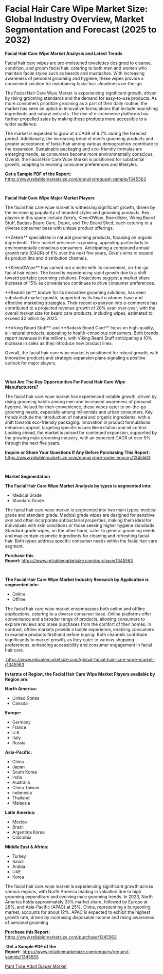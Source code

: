 <p><h1>Facial Hair Care Wipe Market Size: Global Industry Overview, Market Segmentation and Forecast (2025 to 2032)</h1></p><p><strong>Facial Hair Care Wipe Market Analysis and Latest Trends</strong></p>
<p><p>Facial hair care wipes are pre-moistened towelettes designed to cleanse, condition, and groom facial hair, catering to both men and women who maintain facial styles such as beards and mustaches. With increasing awareness of personal grooming and hygiene, these wipes provide a convenient solution for maintaining facial hair cleanliness on-the-go.</p><p>The Facial Hair Care Wipe Market is experiencing significant growth, driven by rising grooming standards and the demand for easy-to-use products. As more consumers prioritize grooming as a part of their daily routine, the market has seen an uptick in innovative formulations that include nourishing ingredients and natural extracts. The rise of e-commerce platforms has further propelled sales by making these products more accessible to a wider audience.</p><p>The market is expected to grow at a CAGR of 9.7% during the forecast period. Additionally, the increasing trend of men's grooming products and greater acceptance of facial hair among various demographics contribute to the expansion. Sustainable packaging and eco-friendly formulas are emerging trends, as consumers become more environmentally conscious. Overall, the Facial Hair Care Wipe Market is positioned for substantial growth, adapting to evolving consumer preferences and lifestyles.</p></p>
<p><strong>Get a Sample PDF of the Report:&nbsp;</strong> <a href="https://www.reliablemarketsize.com/enquiry/request-sample/1345563?utm_campaign=2363&utm_medium=2&utm_source=Github&utm_content=ia&utm_term=09022025&utm_id=facial-hair-care-wipe">https://www.reliablemarketsize.com/enquiry/request-sample/1345563</a></p>
<p>&nbsp;</p>
<p><strong>Facial Hair Care Wipe Major Market Players</strong></p>
<p><p>The facial hair care wipe market is witnessing significant growth, driven by the increasing popularity of bearded styles and grooming products. Key players in this space include Zeke’s, KleenOWipe, Beardilizer, Viking Beard Stuff, Badass Beard Care, Depot, and The Beard Shed, each catering to a diverse consumer base with unique product offerings.</p><p>**Zeke’s** specializes in natural grooming products, focusing on organic ingredients. Their market presence is growing, appealing particularly to environmentally conscious consumers. Anticipating a compound annual growth rate (CAGR) of 6% over the next five years, Zeke's aims to expand its product line and distribution channels.</p><p>**KleenOWipe** has carved out a niche with its convenient, on-the-go facial hair wipes. The brand is experiencing rapid growth due to a shift toward portable grooming solutions. Projections suggest a market share increase of 15% as convenience continues to drive consumer preferences.</p><p>**Beardilizer**, known for its innovative grooming solutions, has seen substantial market growth, supported by its loyal customer base and effective marketing strategies. Their recent expansion into e-commerce has contributed to a projected revenue growth of 20% year-over-year, with the overall market size for beard care products, including wipes, estimated to exceed $2 billion by 2025.</p><p>**Viking Beard Stuff** and **Badass Beard Care** focus on high-quality, all-natural products, appealing to health-conscious consumers. Both brands report revenues in the millions, with Viking Beard Stuff anticipating a 10% increase in sales as they introduce new product lines.</p><p>Overall, the facial hair care wipe market is positioned for robust growth, with innovative products and strategic expansion plans signaling a positive outlook for major players.</p></p>
<p>&nbsp;</p>
<p><strong>What Are The Key Opportunities For Facial Hair Care Wipe Manufacturers?</strong></p>
<p><p>The facial hair care wipe market has experienced notable growth, driven by rising grooming habits among men and increased awareness of personal hygiene. Valued for their convenience, these wipes cater to on-the-go grooming needs, especially among millennials and urban consumers. Key trends include the introduction of natural and organic ingredients, with a shift towards eco-friendly packaging. Innovation in product formulations enhances appeal, targeting specific issues like irritation and oil control. Looking ahead, the market is poised for continued expansion, supported by the growing male grooming industry, with an expected CAGR of over 5% through the next five years.</p></p>
<p><strong>Inquire or Share Your Questions If Any Before Purchasing This Report:</strong> <a href="https://www.reliablemarketsize.com/enquiry/pre-order-enquiry/1345563?utm_campaign=2363&utm_medium=2&utm_source=Github&utm_content=ia&utm_term=09022025&utm_id=facial-hair-care-wipe">https://www.reliablemarketsize.com/enquiry/pre-order-enquiry/1345563</a></p>
<p>&nbsp;</p>
<p><strong>Market Segmentation</strong></p>
<p><strong>The Facial Hair Care Wipe Market Analysis by types is segmented into:</strong></p>
<p><ul><li>Medical Grade</li><li>Standard Grade</li></ul></p>
<p><p>The facial hair care wipe market is segmented into two main types: medical grade and standard grade. Medical grade wipes are designed for sensitive skin and often incorporate antibacterial properties, making them ideal for individuals with skin conditions or those seeking higher hygiene standards. Standard grade wipes, on the other hand, cater to general grooming needs and may contain cosmetic ingredients for cleaning and refreshing facial hair. Both types address specific consumer needs within the facial hair care segment.</p></p>
<p><strong>Purchase this Report:&nbsp;</strong><a href="https://www.reliablemarketsize.com/purchase/1345563?utm_campaign=2363&utm_medium=2&utm_source=Github&utm_content=ia&utm_term=09022025&utm_id=facial-hair-care-wipe">https://www.reliablemarketsize.com/purchase/1345563</a></p>
<p>&nbsp;</p>
<p><strong>The Facial Hair Care Wipe Market Industry Research by Application is segmented into:</strong></p>
<p><ul><li>Online</li><li>Offline</li></ul></p>
<p><p>The facial hair care wipe market encompasses both online and offline applications, catering to a diverse consumer base. Online platforms offer convenience and a broader range of products, allowing consumers to explore reviews and make purchases from the comfort of their homes. In contrast, offline markets provide a tactile experience, enabling consumers to examine products firsthand before buying. Both channels contribute significantly to market growth, as they cater to various shopping preferences, enhancing accessibility and consumer engagement in facial hair care.</p></p>
<p><a href="https://www.reliablemarketsize.com/global-facial-hair-care-wipe-market-r1345563?utm_campaign=2363&utm_medium=2&utm_source=Github&utm_content=ia&utm_term=09022025&utm_id=facial-hair-care-wipe">&nbsp;https://www.reliablemarketsize.com/global-facial-hair-care-wipe-market-r1345563</a></p>
<p><strong>In terms of Region, the Facial Hair Care Wipe Market Players available by Region are:</strong></p>
<p>
    <p> <strong> North America: </strong>
        <ul>
            <li>United States</li>
            <li>Canada</li>
        </ul>
        </p> 
    <p> <strong> Europe: </strong>
        <ul>
            <li>Germany</li>
            <li>France</li>
            <li>U.K.</li>
            <li>Italy</li>
            <li>Russia</li>
        </ul>
        </p> 
    <p> <strong> Asia-Pacific: </strong>
        <ul>
            <li>China</li>
            <li>Japan</li>
            <li>South Korea</li>
            <li>India</li>
            <li>Australia</li>
            <li>China Taiwan</li>
            <li>Indonesia</li>
            <li>Thailand</li>
            <li>Malaysia</li>
        </ul>
        </p> 
    <p> <strong> Latin America: </strong>
        <ul>
            <li>Mexico</li>
            <li>Brazil</li>
            <li>Argentina Korea</li>
            <li>Colombia</li>
        </ul>
        </p> 
    <p> <strong> Middle East & Africa: </strong>
        <ul>
            <li>Turkey</li>
            <li>Saudi</li>
            <li>Arabia</li>
            <li>UAE</li>
            <li>Korea</li>
        </ul>
    </p>
    </p>
<p><p>The facial hair care wipe market is experiencing significant growth across various regions, with North America leading in valuation due to high grooming expenditure and evolving male grooming trends. In 2023, North America holds approximately 35% market share, followed by Europe at 28%, and Asia-Pacific (APAC) at 25%. China, representing a burgeoning market, accounts for about 12%. APAC is expected to exhibit the highest growth rate, driven by increasing disposable income and rising awareness of personal grooming.</p></p>
<p><strong>Purchase this Report: </strong><a href="https://www.reliablemarketsize.com/purchase/1345563?utm_campaign=2363&utm_medium=2&utm_source=Github&utm_content=ia&utm_term=09022025&utm_id=facial-hair-care-wipe">https://www.reliablemarketsize.com/purchase/1345563</a></p>
<p>&nbsp;<strong>Get a Sample PDF of the Report:&nbsp;&nbsp;</strong><a href="https://www.reliablemarketsize.com/enquiry/request-sample/1345563?utm_campaign=2363&utm_medium=2&utm_source=Github&utm_content=ia&utm_term=09022025&utm_id=facial-hair-care-wipe">https://www.reliablemarketsize.com/enquiry/request-sample/1345563</a></p>
<p><strong></strong></p>
<p><p><a href="https://github.com/osbornrdaflalo/Market-Research-Report-List-1/blob/main/pant-type-adult-diaper-market.md?utm_campaign=2363&utm_medium=2&utm_source=Github&utm_content=ia&utm_term=09022025&utm_id=facial-hair-care-wipe">Pant Type Adult Diaper Market</a></p></p>